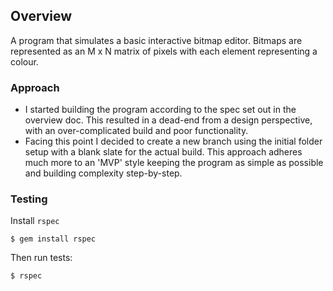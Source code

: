 ## Overview
A program that simulates a basic interactive bitmap editor. Bitmaps are represented as an M x N matrix of pixels with each element representing a colour.

### Approach
- I started building the program according to the spec set out in the overview doc. This resulted in a dead-end from a design perspective, with an over-complicated build and poor functionality.
- Facing this point I decided to create a new branch using the initial folder setup with a blank slate for the actual build. This approach adheres much more to an 'MVP' style keeping the program as simple as possible and building complexity step-by-step.

### Testing

Install `rspec`

`$ gem install rspec`

Then run tests:

`$ rspec`
